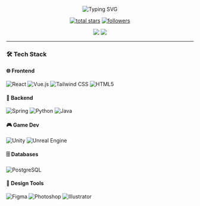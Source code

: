 <p align="center">
  <img src="https://readme-typing-svg.demolab.com?font=Fira+Code&size=40&pause=1000&color=22D3EE&center=true&vCenter=true&width=435&lines=Full-Stack+Developer;Open-Source+Enthusiast;Clean+Code+Advocate" alt="Typing SVG" />
</p>

<p align="center">
  <a href="https://github.com/KunkelDev?tab=repositories&sort=stargazers">
    <img alt="total stars" title="Total stars on GitHub" src="https://custom-icon-badges.demolab.com/github/stars/KunkelDev?color=55960c&style=for-the-badge&labelColor=488207&logo=star"/></a>
  <a href="https://github.com/KunkelDev?tab=followers">
    <img alt="followers" title="Follow me on Github" src="https://custom-icon-badges.demolab.com/github/followers/KunkelDev?color=236ad3&labelColor=1155ba&style=for-the-badge&logo=person-add&label=Follow&logoColor=white"/></a>
</p>

<p align="center">
  <a href="https://linkedin.com/in/KunkelDev" target="_blank">
    <img src="https://img.shields.io/badge/LinkedIn-0077B5?style=for-the-badge&logo=linkedin&logoColor=white"/></a>
  <a href="https://www.youtube.com/c/KunkelDev" target="_blank">
    <img src="https://img.shields.io/badge/YouTube-FF0000?style=for-the-badge&logo=youtube&logoColor=white"/></a>
</p>

---

### 🛠️ Tech Stack

#### 🌐 **Frontend**
![React](https://img.shields.io/badge/React-20232A?style=for-the-badge&logo=react&logoColor=61DAFB)
![Vue.js](https://img.shields.io/badge/Vue.js-35495E?style=for-the-badge&logo=vuedotjs&logoColor=4FC08D)
![Tailwind CSS](https://img.shields.io/badge/Tailwind_CSS-38B2AC?style=for-the-badge&logo=tailwind-css&logoColor=white)
![HTML5](https://img.shields.io/badge/HTML5-E34F26?style=for-the-badge&logo=html5&logoColor=white)

#### 🧠 **Backend**
![Spring](https://img.shields.io/badge/Spring-6DB33F?style=for-the-badge&logo=spring&logoColor=white)
![Python](https://img.shields.io/badge/Python-3776AB?style=for-the-badge&logo=python&logoColor=white)
![Java](https://img.shields.io/badge/Java-ED8B00?style=for-the-badge&logo=openjdk&logoColor=white)

#### 🎮 **Game Dev**
![Unity](https://img.shields.io/badge/Unity-100000?style=for-the-badge&logo=unity&logoColor=white)
![Unreal Engine](https://img.shields.io/badge/-Unreal%20Engine-313131?style=for-the-badge&logo=unreal-engine&logoColor=white)

#### 🗄️ **Databases**
![PostgreSQL](https://img.shields.io/badge/PostgreSQL-316192?style=for-the-badge&logo=postgresql&logoColor=white)

#### 🎨 **Design Tools**
![Figma](https://img.shields.io/badge/Figma-F24E1E?style=for-the-badge&logo=figma&logoColor=white)
![Photoshop](https://img.shields.io/badge/Adobe%20Photoshop-31A8FF?style=for-the-badge&logo=Adobe%20Photoshop&logoColor=black)
![Illustrator](https://img.shields.io/badge/Adobe%20Illustrator-FF9A00?style=for-the-badge&logo=adobe%20illustrator&logoColor=white)
